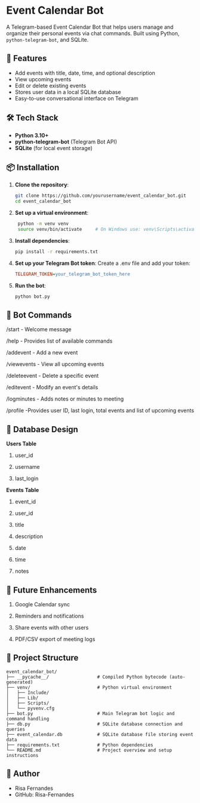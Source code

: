 # Event Calendar Bot

A Telegram-based Event Calendar Bot that helps users manage and organize their personal events via chat commands. Built using Python, `python-telegram-bot`, and SQLite.

## 🚀 Features

- Add events with title, date, time, and optional description
- View upcoming events
- Edit or delete existing events
- Stores user data in a local SQLite database
- Easy-to-use conversational interface on Telegram

## 🛠️ Tech Stack

- **Python 3.10+**
- **python-telegram-bot** (Telegram Bot API)
- **SQLite** (for local event storage)

## 📦 Installation

1. **Clone the repository**:
   ```bash
   git clone https://github.com/yourusername/event_calendar_bot.git
   cd event_calendar_bot

2. **Set up a virtual environment**:
   ```bash
    python -m venv venv
    source venv/bin/activate     # On Windows use: venv\Scripts\activate
3. **Install dependencies**:
     ```bash
     pip install -r requirements.txt
4. **Set up your Telegram Bot token**:
     Create a .env file and add your token:
     ```ini
     TELEGRAM_TOKEN=your_telegram_bot_token_here
5. **Run the bot**:
     ```bash
     python bot.py

## 🚪 Bot Commands

/start - Welcome message

/help - Provides list of available commands

/addevent - Add a new event

/viewevents - View all upcoming events

/deleteevent - Delete a specific event

/editevent - Modify an event's details

/logminutes - Adds notes or minutes to meeting

/profile -Provides user ID, last login, total events and list of upcoming events


## 📆 Database Design

**Users Table**

1. user_id

2. username

3. last_login

 **Events Table**

1. event_id

2. user_id

3. title

4. description

5. date

6. time

7. notes

## 🚀 Future Enhancements

1. Google Calendar sync 

2. Reminders and notifications

3. Share events with other users

4. PDF/CSV export of meeting logs

## 📁 Project Structure

   ```text
   event_calendar_bot/
   ├── __pycache__/                  # Compiled Python bytecode (auto-generated)
   ├── venv/                         # Python virtual environment
   │   ├── Include/
   │   ├── Lib/
   │   ├── Scripts/
   │   └── pyvenv.cfg
   ├── bot.py                        # Main Telegram bot logic and command handling
   ├── db.py                         # SQLite database connection and queries
   ├── event_calendar.db             # SQLite database file storing event data
   ├── requirements.txt              # Python dependencies
   └── README.md                     # Project overview and setup  instructions
```

## 👤 Author

- Risa Fernandes
- GitHub: Risa-Fernandes
